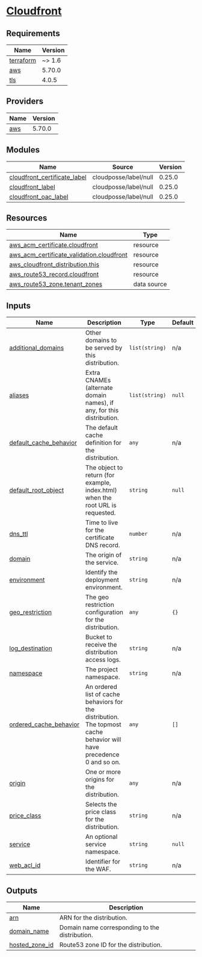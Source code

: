# [Cloudfront](https://docs.aws.amazon.com/cloudfront/)

<!-- BEGIN_TF_DOCS -->
## Requirements

| Name | Version |
|------|---------|
| <a name="requirement_terraform"></a> [terraform](#requirement\_terraform) | ~> 1.6 |
| <a name="requirement_aws"></a> [aws](#requirement\_aws) | 5.70.0 |
| <a name="requirement_tls"></a> [tls](#requirement\_tls) | 4.0.5 |

## Providers

| Name | Version |
|------|---------|
| <a name="provider_aws"></a> [aws](#provider\_aws) | 5.70.0 |

## Modules

| Name | Source | Version |
|------|--------|---------|
| <a name="module_cloudfront_certificate_label"></a> [cloudfront\_certificate\_label](#module\_cloudfront\_certificate\_label) | cloudposse/label/null | 0.25.0 |
| <a name="module_cloudfront_label"></a> [cloudfront\_label](#module\_cloudfront\_label) | cloudposse/label/null | 0.25.0 |
| <a name="module_cloudfront_oac_label"></a> [cloudfront\_oac\_label](#module\_cloudfront\_oac\_label) | cloudposse/label/null | 0.25.0 |

## Resources

| Name | Type |
|------|------|
| [aws_acm_certificate.cloudfront](https://registry.terraform.io/providers/hashicorp/aws/5.70.0/docs/resources/acm_certificate) | resource |
| [aws_acm_certificate_validation.cloudfront](https://registry.terraform.io/providers/hashicorp/aws/5.70.0/docs/resources/acm_certificate_validation) | resource |
| [aws_cloudfront_distribution.this](https://registry.terraform.io/providers/hashicorp/aws/5.70.0/docs/resources/cloudfront_distribution) | resource |
| [aws_route53_record.cloudfront](https://registry.terraform.io/providers/hashicorp/aws/5.70.0/docs/resources/route53_record) | resource |
| [aws_route53_zone.tenant_zones](https://registry.terraform.io/providers/hashicorp/aws/5.70.0/docs/data-sources/route53_zone) | data source |

## Inputs

| Name | Description | Type | Default | Required |
|------|-------------|------|---------|:--------:|
| <a name="input_additional_domains"></a> [additional\_domains](#input\_additional\_domains) | Other domains to be served by this distribution. | `list(string)` | n/a | yes |
| <a name="input_aliases"></a> [aliases](#input\_aliases) | Extra CNAMEs (alternate domain names), if any, for this distribution. | `list(string)` | `null` | no |
| <a name="input_default_cache_behavior"></a> [default\_cache\_behavior](#input\_default\_cache\_behavior) | The default cache definition for the distribution. | `any` | n/a | yes |
| <a name="input_default_root_object"></a> [default\_root\_object](#input\_default\_root\_object) | The object to return (for example, index.html) when the root URL is requested. | `string` | `null` | no |
| <a name="input_dns_ttl"></a> [dns\_ttl](#input\_dns\_ttl) | Time to live for the certificate DNS record. | `number` | n/a | yes |
| <a name="input_domain"></a> [domain](#input\_domain) | The origin of the service. | `string` | n/a | yes |
| <a name="input_environment"></a> [environment](#input\_environment) | Identify the deployment environment. | `string` | n/a | yes |
| <a name="input_geo_restriction"></a> [geo\_restriction](#input\_geo\_restriction) | The geo restriction configuration for the distribution. | `any` | `{}` | no |
| <a name="input_log_destination"></a> [log\_destination](#input\_log\_destination) | Bucket to receive the distribution access logs. | `string` | n/a | yes |
| <a name="input_namespace"></a> [namespace](#input\_namespace) | The project namespace. | `string` | n/a | yes |
| <a name="input_ordered_cache_behavior"></a> [ordered\_cache\_behavior](#input\_ordered\_cache\_behavior) | An ordered list of cache behaviors for the distribution. The topmost cache behavior will have precedence 0 and so on. | `any` | `[]` | no |
| <a name="input_origin"></a> [origin](#input\_origin) | One or more origins for the distribution. | `any` | n/a | yes |
| <a name="input_price_class"></a> [price\_class](#input\_price\_class) | Selects the price class for the distribution. | `string` | n/a | yes |
| <a name="input_service"></a> [service](#input\_service) | An optional service namespace. | `string` | `null` | no |
| <a name="input_web_acl_id"></a> [web\_acl\_id](#input\_web\_acl\_id) | Identifier for the WAF. | `string` | n/a | yes |

## Outputs

| Name | Description |
|------|-------------|
| <a name="output_arn"></a> [arn](#output\_arn) | ARN for the distribution. |
| <a name="output_domain_name"></a> [domain\_name](#output\_domain\_name) | Domain name corresponding to the distribution. |
| <a name="output_hosted_zone_id"></a> [hosted\_zone\_id](#output\_hosted\_zone\_id) | Route53 zone ID for the distribution. |
<!-- END_TF_DOCS -->